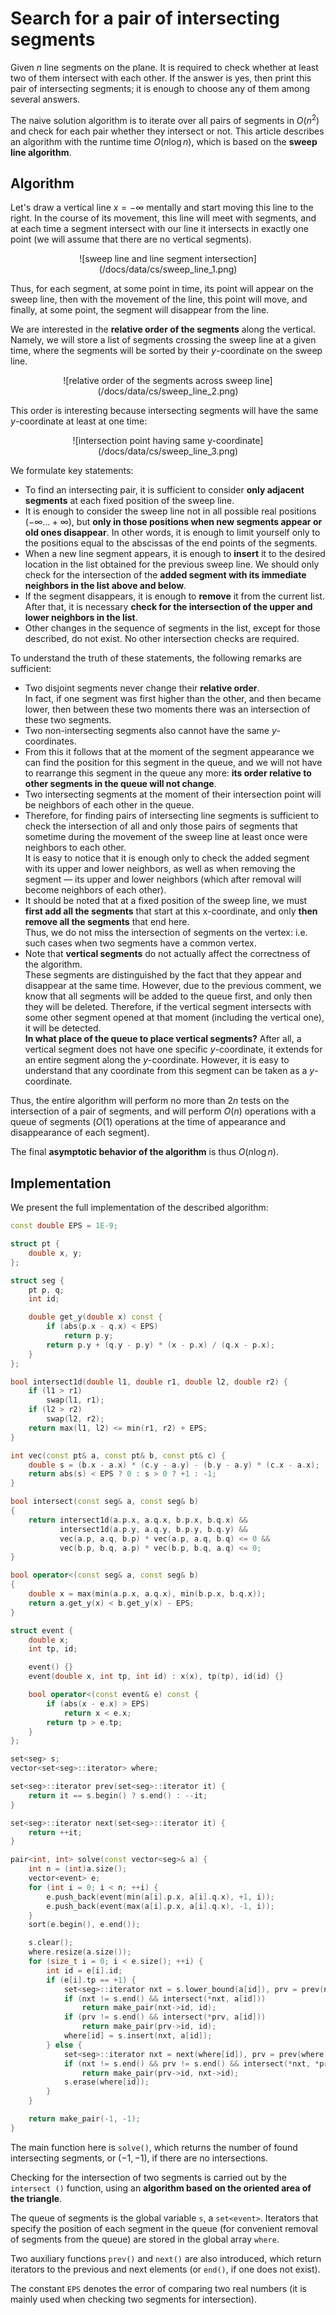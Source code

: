 # Search for a pair of intersecting segments

Given $n$ line segments on the plane. It is required to check whether at least two of them intersect with each other.
If the answer is yes, then print this pair of intersecting segments; it is enough to choose any of them among several answers.

The naive solution algorithm is to iterate over all pairs of segments in $O(n^2)$ and check for each pair whether they intersect or not. This article describes an algorithm with the runtime time $O(n \log n)$, which is based on the **sweep line algorithm**.

## Algorithm

Let's draw a vertical line $x = -\infty$ mentally and start moving this line to the right.
In the course of its movement, this line will meet with segments, and at each time a segment intersect with our line it intersects in exactly one point (we will assume that there are no vertical segments).

<center>![sweep line and line segment intersection](/docs/data/cs/sweep_line_1.png)</center>

Thus, for each segment, at some point in time, its point will appear on the sweep line, then with the movement of the line, this point will move, and finally, at some point, the segment will disappear from the line.

We are interested in the **relative order of the segments** along the vertical.
Namely, we will store a list of segments crossing the sweep line at a given time, where the segments will be sorted by their $y$-coordinate on the sweep line.

<center>![relative order of the segments across sweep line](/docs/data/cs/sweep_line_2.png)</center>

This order is interesting because intersecting segments will have the same $y$-coordinate at least at one time:

<center>![intersection point having same y-coordinate](/docs/data/cs/sweep_line_3.png)</center>

We formulate key statements:

- To find an intersecting pair, it is sufficient to consider **only adjacent segments** at each fixed position of the sweep line.
- It is enough to consider the sweep line not in all possible real positions $(-\infty \ldots +\infty)$, but **only in those positions when new segments appear or old ones disappear**. In other words, it is enough to limit yourself only to the positions equal to the abscissas of the end points of the segments.
- When a new line segment appears, it is enough to **insert** it to the desired location in the list obtained for the previous sweep line. We should only check for the intersection of the **added segment with its immediate neighbors in the list above and below**.
- If the segment disappears, it is enough to **remove** it from the current list. After that, it is necessary **check for the intersection of the upper and lower neighbors in the list**.
- Other changes in the sequence of segments in the list, except for those described, do not exist. No other intersection checks are required.

To understand the truth of these statements, the following remarks are sufficient:

- Two disjoint segments never change their **relative order**.<br>
  In fact, if one segment was first higher than the other, and then became lower, then between these two moments there was an intersection of these two segments.
- Two non-intersecting segments also cannot have the same $y$-coordinates.
- From this it follows that at the moment of the segment appearance we can find the position for this segment in the queue, and we will not have to rearrange this segment in the queue any more: **its order relative to other segments in the queue will not change**.
- Two intersecting segments at the moment of their intersection point will be neighbors of each other in the queue.
- Therefore, for finding pairs of intersecting line segments is sufficient to check the intersection of all and only those pairs of segments that sometime during the movement of the sweep line at least once were neighbors to each other. <br>
  It is easy to notice that it is enough only to check the added segment with its upper and lower neighbors, as well as when removing the segment — its upper and lower neighbors (which after removal will become neighbors of each other).<br>
- It should be noted that at a fixed position of the sweep line, we must **first add all the segments** that start at this x-coordinate, and only **then remove all the segments** that end here.<br>
  Thus, we do not miss the intersection of segments on the vertex: i.e. such cases when two segments have a common vertex.
- Note that **vertical segments** do not actually affect the correctness of the algorithm.<br>
  These segments are distinguished by the fact that they appear and disappear at the same time. However, due to the previous comment, we know that all segments will be added to the queue first, and   only then they will be deleted. Therefore, if the vertical segment intersects with some other segment opened at that moment (including the vertical one), it will be detected.<br>
  **In what place of the queue to place vertical segments?** After all, a vertical segment does not have one specific $y$-coordinate, it extends for an entire segment along the $y$-coordinate.   However, it is easy to understand that any coordinate from this segment can be taken as a $y$-coordinate.

Thus, the entire algorithm will perform no more than $2n$ tests on the intersection of a pair of segments, and will perform $O(n)$ operations with a queue of segments ($O(1)$ operations at the time of appearance and disappearance of each segment).

The final **asymptotic behavior of the algorithm** is thus $O(n \log n)$.

## Implementation

We present the full implementation of the described algorithm:

```cpp
const double EPS = 1E-9;

struct pt {
    double x, y;
};

struct seg {
    pt p, q;
    int id;

    double get_y(double x) const {
        if (abs(p.x - q.x) < EPS)
            return p.y;
        return p.y + (q.y - p.y) * (x - p.x) / (q.x - p.x);
    }
};

bool intersect1d(double l1, double r1, double l2, double r2) {
    if (l1 > r1)
        swap(l1, r1);
    if (l2 > r2)
        swap(l2, r2);
    return max(l1, l2) <= min(r1, r2) + EPS;
}

int vec(const pt& a, const pt& b, const pt& c) {
    double s = (b.x - a.x) * (c.y - a.y) - (b.y - a.y) * (c.x - a.x);
    return abs(s) < EPS ? 0 : s > 0 ? +1 : -1;
}

bool intersect(const seg& a, const seg& b)
{
    return intersect1d(a.p.x, a.q.x, b.p.x, b.q.x) &&
           intersect1d(a.p.y, a.q.y, b.p.y, b.q.y) &&
           vec(a.p, a.q, b.p) * vec(a.p, a.q, b.q) <= 0 &&
           vec(b.p, b.q, a.p) * vec(b.p, b.q, a.q) <= 0;
}

bool operator<(const seg& a, const seg& b)
{
    double x = max(min(a.p.x, a.q.x), min(b.p.x, b.q.x));
    return a.get_y(x) < b.get_y(x) - EPS;
}

struct event {
    double x;
    int tp, id;

    event() {}
    event(double x, int tp, int id) : x(x), tp(tp), id(id) {}

    bool operator<(const event& e) const {
        if (abs(x - e.x) > EPS)
            return x < e.x;
        return tp > e.tp;
    }
};

set<seg> s;
vector<set<seg>::iterator> where;

set<seg>::iterator prev(set<seg>::iterator it) {
    return it == s.begin() ? s.end() : --it;
}

set<seg>::iterator next(set<seg>::iterator it) {
    return ++it;
}

pair<int, int> solve(const vector<seg>& a) {
    int n = (int)a.size();
    vector<event> e;
    for (int i = 0; i < n; ++i) {
        e.push_back(event(min(a[i].p.x, a[i].q.x), +1, i));
        e.push_back(event(max(a[i].p.x, a[i].q.x), -1, i));
    }
    sort(e.begin(), e.end());

    s.clear();
    where.resize(a.size());
    for (size_t i = 0; i < e.size(); ++i) {
        int id = e[i].id;
        if (e[i].tp == +1) {
            set<seg>::iterator nxt = s.lower_bound(a[id]), prv = prev(nxt);
            if (nxt != s.end() && intersect(*nxt, a[id]))
                return make_pair(nxt->id, id);
            if (prv != s.end() && intersect(*prv, a[id]))
                return make_pair(prv->id, id);
            where[id] = s.insert(nxt, a[id]);
        } else {
            set<seg>::iterator nxt = next(where[id]), prv = prev(where[id]);
            if (nxt != s.end() && prv != s.end() && intersect(*nxt, *prv))
                return make_pair(prv->id, nxt->id);
            s.erase(where[id]);
        }
    }

    return make_pair(-1, -1);
}
```

The main function here is `solve()`, which returns the number of found intersecting segments, or $(-1, -1)$, if there are no intersections.

Checking for the intersection of two segments is carried out by the `intersect ()` function, using an **algorithm based on the oriented area of the triangle**.

The queue of segments is the global variable `s`, a `set<event>`. Iterators that specify the position of each segment in the queue (for convenient removal of segments from the queue) are stored in the global array `where`.

Two auxiliary functions `prev()` and `next()` are also introduced, which return iterators to the previous and next elements (or `end()`, if one does not exist).

The constant `EPS` denotes the error of comparing two real numbers (it is mainly used when checking two segments for intersection).
